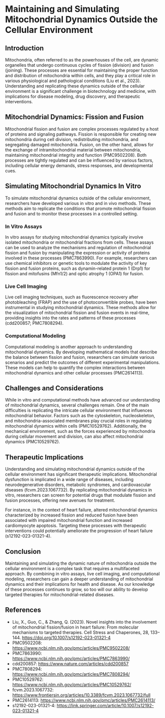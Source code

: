 # Maintaining and Simulating Mitochondrial Dynamics Outside the Cellular Environment

## Introduction

Mitochondria, often referred to as the powerhouses of the cell, are dynamic organelles that undergo continuous cycles of fission (division) and fusion (joining). These processes are essential for maintaining the proper function and distribution of mitochondria within cells, and they play a critical role in various physiological and pathological conditions (Liu et al., 2023). Understanding and replicating these dynamics outside of the cellular environment is a significant challenge in biotechnology and medicine, with implications for disease modeling, drug discovery, and therapeutic interventions.

## Mitochondrial Dynamics: Fission and Fusion

Mitochondrial fission and fusion are complex processes regulated by a host of proteins and signaling pathways. Fission is responsible for creating new mitochondria during cell division, redistributing mitochondria, and segregating damaged mitochondria. Fusion, on the other hand, allows for the exchange of intramitochondrial material between mitochondria, maintaining mitochondrial integrity and function (PMC9502208). Both processes are tightly regulated and can be influenced by various factors, including cellular energy demands, stress responses, and developmental cues.

## Simulating Mitochondrial Dynamics In Vitro

To simulate mitochondrial dynamics outside of the cellular environment, researchers have developed various in vitro and in vivo methods. These methods aim to replicate the conditions that promote mitochondrial fission and fusion and to monitor these processes in a controlled setting.

### In Vitro Assays

In vitro assays for studying mitochondrial dynamics typically involve isolated mitochondria or mitochondrial fractions from cells. These assays can be used to analyze the mechanisms and regulation of mitochondrial fission and fusion by manipulating the expression or activity of proteins involved in these processes (PMC7863990). For example, researchers can use chemical inhibitors or genetic tools to modulate the activity of key fission and fusion proteins, such as dynamin-related protein 1 (Drp1) for fission and mitofusins (Mfn1/2) and optic atrophy 1 (OPA1) for fusion.

### Live Cell Imaging

Live cell imaging techniques, such as fluorescence recovery after photobleaching (FRAP) and the use of photoconvertible probes, have been instrumental in studying mitochondrial dynamics. These methods allow for the visualization of mitochondrial fission and fusion events in real-time, providing insights into the rates and patterns of these processes (cdd200857; PMC7808294).

### Computational Modeling

Computational modeling is another approach to understanding mitochondrial dynamics. By developing mathematical models that describe the balance between fission and fusion, researchers can simulate various scenarios and predict the outcomes of different experimental manipulations. These models can help to quantify the complex interactions between mitochondrial dynamics and other cellular processes (PMC2614113).

## Challenges and Considerations

While in vitro and computational methods have advanced our understanding of mitochondrial dynamics, several challenges remain. One of the main difficulties is replicating the intricate cellular environment that influences mitochondrial behavior. Factors such as the cytoskeleton, nucleoskeleton, and mitochondria-associated membranes play crucial roles in regulating mitochondrial dynamics within cells (PMC10529762). Additionally, the mechanical environment, such as the forces experienced by mitochondria during cellular movement and division, can also affect mitochondrial dynamics (PMC10529762).

## Therapeutic Implications

Understanding and simulating mitochondrial dynamics outside of the cellular environment has significant therapeutic implications. Mitochondrial dysfunction is implicated in a wide range of diseases, including neurodegenerative disorders, metabolic syndromes, and cardiovascular diseases (fcvm.2023.1067732). By replicating mitochondrial dynamics in vitro, researchers can screen for potential drugs that modulate fission and fusion processes, offering new avenues for treatment.

For instance, in the context of heart failure, altered mitochondrial dynamics characterized by increased fission and reduced fusion have been associated with impaired mitochondrial function and increased cardiomyocyte apoptosis. Targeting these processes with therapeutic interventions could potentially ameliorate the progression of heart failure (s12192-023-01321-4).

## Conclusion

Maintaining and simulating the dynamic nature of mitochondria outside the cellular environment is a complex task that requires a multifaceted approach. By combining in vitro assays, live cell imaging, and computational modeling, researchers can gain a deeper understanding of mitochondrial dynamics and their implications for health and disease. As our knowledge of these processes continues to grow, so too will our ability to develop targeted therapies for mitochondrial-related diseases.

## References

- Liu, X., Guo, C., & Zhang, Q. (2023). Novel insights into the involvement of mitochondrial fission/fusion in heart failure: From molecular mechanisms to targeted therapies. Cell Stress and Chaperones, 28, 133–144. https://doi.org/10.1007/s12192-023-01321-4
- PMC9502208: https://www.ncbi.nlm.nih.gov/pmc/articles/PMC9502208/
- PMC7863990: https://www.ncbi.nlm.nih.gov/pmc/articles/PMC7863990/
- cdd200857: https://www.nature.com/articles/cdd200857
- PMC7808294: https://www.ncbi.nlm.nih.gov/pmc/articles/PMC7808294/
- PMC10529762: https://www.ncbi.nlm.nih.gov/pmc/articles/PMC10529762/
- fcvm.2023.1067732: https://www.frontiersin.org/articles/10.3389/fcvm.2023.1067732/full
- PMC2614113: https://www.ncbi.nlm.nih.gov/pmc/articles/PMC2614113/
- s12192-023-01321-4: https://link.springer.com/article/10.1007/s12192-023-01321-4